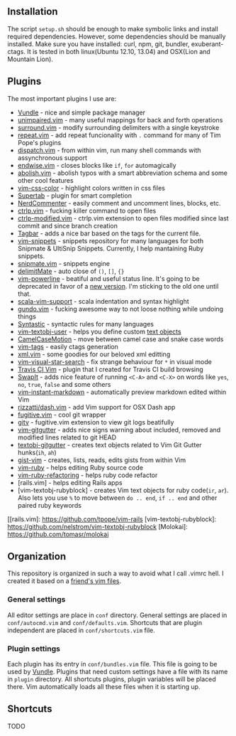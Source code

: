 ## Installation

The script `setup.sh` should be enough to make symbolic links and install required
dependencies. However, some dependencies should be manually installed. Make sure you
have installed: curl, npm, git, bundler, exuberant-ctags. It is tested in both
linux(Ubuntu 12.10, 13.04) and OSX(Lion and Mountain Lion).

## Plugins

The most important plugins I use are:

* [Vundle] - nice and simple package manager
* [unimpaired.vim] - many useful mappings for back and forth operations
* [surround.vim] - modify surrounding delimiters with a single keystroke
* [repeat.vim] - add repeat funcionality with `.` command for many of Tim Pope's
  plugins
* [dispatch.vim] - from within vim, run many shell commands with assynchronous
  support
* [endwise.vim] - closes blocks like `if`, `for` automagically
* [abolish.vim] - abolish typos with a smart abbreviation schema and some other
  cool features
* [vim-css-color] - highlight colors written in css files
* [Supertab] - plugin for smart completion
* [NerdCommenter] - easily comment and uncomment lines, blocks, etc.
* [ctrlp.vim] - fucking killer command to open files
* [ctrlp-modified.vim] - ctrlp.vim extension to open files modified since last commit
  and since branch creation
* [Tagbar] - adds a nice bar based on the tags for the current file.
* [vim-snippets] - snippets repository for many languages for both Snipmate &
  UltiSnip Snippets. Currently, I help mantaining Ruby snippets.
* [snipmate.vim] - snippets engine
* [delimitMate] - auto close of `()`, `[]`, `{}`
* [vim-powerline] - beatiful and useful status line. It's going to be deprecated
  in favor of a [new version][new powerline]. I'm sticking to the old one until that.
* [scala-vim-support] - scala indentation and syntax highlight
* [gundo.vim] - fucking awesome way to not loose nothing while undoing things
* [Syntastic] - syntactic rules for many languages
* [vim-textobj-user] - helps you define custom [text objects]
* [CamelCaseMotion] - move between camel case and snake case words
* [vim-tags] - easily ctags generation
* [xml.vim] - some goodies for our beloved xml editting
* [vim-visual-star-search] - fix strange behaviour for `*` in visual mode
* [Travis CI Vim] - plugin that I created for Travis CI build browsing
* [SwapIt] - adds nice feature of running `<C-A>` and `<C-X>` on words like `yes`,
  `no`, `true`, `false` and some others
* [vim-instant-markdown] - automatically preview markdown edited within Vim
* [rizzatti/dash.vim] - add Vim support for OSX Dash app
* [fugitive.vim] - cool git wrapper
* [gitv] - fugitive.vim extension to view git logs beatifully
* [vim-gitgutter] - adds nice signs warning about included, removed and modified lines
  related to git HEAD
* [textobj-gitgutter] - creates text objects related to Vim Git Gutter hunks(`ih`, `ah`)
* [gist-vim] - creates, lists, reads, edits gists from within Vim
* [vim-ruby] - helps editing Ruby source code
* [vim-ruby-refactoring] - helps ruby code refactor
* [rails.vim] - helps editing Rails apps
* [vim-textobj-rubyblock] - creates Vim text objects for ruby code(`ir`, `ar`). Also
  lets you use `%` to move between `do .. end`, `if .. end` and other paired ruby
  keywords

[Vundle]: https://github.com/gmarik/vundle
[unimpaired.vim]: https://github.com/gmarik/tpope/vim-unimpaired
[surround.vim]: https://github.com/gmarik/tpope/vim-surround
[repeat.vim]: https://github.com/gmarik/tpope/vim-repeat
[dispatch.vim]: https://github.com/tpope/vim-dispatch
[endwise.vim]: https://github.com/tpope/vim-endwise
[abolish.vim]: https://github.com/tpope/vim-abolish
[vim-css-color]: https://github.com/ap/vim-css-color
[Indent Guides]: https://github.com/nathanaelkane/vim-indent-guides
[Supertab]: https://github.com/ervandew/supertab
[NerdCommenter]: https://github.com/scrooloose/nerdcommenter
[ctrlp.vim]: https://github.com/kien/ctrlp.vim
[ctrlp-modified.vim]: https://github.com/jasoncodes/ctrlp-modified.vim
[Tagbar]: https://github.com/majutsushi/tagbar
[vim-snippets]: https://github.com/honza/vim-snippets
[snipmate.vim]: https://github.com/garbas/vim-snipmate
[delimitMate]: https://github.com/Raimondi/delimitMate
[vim-powerline]: https://github.com/Lokaltog/vim-powerline
[new powerline]: https://github.com/Lokaltog/powerline
[scala-vim-support]: https://github.com/rosstimson/scala-vim-support
[gundo.vim]: https://github.com/sjl/gundo.vim
[Syntastic]: https://github.com/scrooloose/syntastic
[vim-textobj-user]: https://github.com/kana/vim-textobj-user
[text objects]: http://blog.carbonfive.com/2011/10/17/vim-text-objects-the-definitive-guide
[CamelCaseMotion]: https://github.com/bkad/CamelCaseMotion
[vim-tags]: https://github.com/szw/vim-tags
[xml.vim]: https://github.com/othree/xml.vim
[vim-visual-star-search]: https://github.com/nelstrom/vim-visual-star-search
[Travis CI Vim]: https://github.com/iurifq/vim-travis-ci
[SwapIt]: https://github.com/mjbrownie/swapit
[vim-instant-markdown]: https://github.com/suan/vim-instant-markdown
[rizzatti/dash.vim]: https://github.com/rizzatti/dash.vim
[fugitive.vim]: https://github.com/tpope/vim-fugitive
[gitv]: https://github.com/gregsexton/gitv
[vim-gitgutter]: https://github.com/airblade/vim-gitgutter
[textobj-gitgutter]: https://github.com/gilligan/textobj-gitgutter
[gist-vim]: https://github.com/mattn/gist-vim
[vim-ruby]: https://github.com/vim-ruby/vim-ruby
[vim-ruby-refactoring]: https://github.com/rking/vim-ruby-refactoring
[[rails.vim]: https://github.com/tpope/vim-rails
[vim-textobj-rubyblock]: https://github.com/nelstrom/vim-textobj-rubyblock
[Molokai]: https://github.com/tomasr/molokai

## Organization

This repository is organized in such a way to avoid what I call .vimrc hell. I created
it based on a [friend's vim files](https://github.com/jvortmann/vim-files).

### General settings

All editor settings are place in `conf` directory. General settings are placed in
`conf/autocmd.vim` and `conf/defaults.vim`. Shortcuts that are plugin independent
are placed in `conf/shortcuts.vim` file.

### Plugin settings

Each plugin has its entry in `conf/bundles.vim` file. This file is going to be
used by [Vundle]. Plugins that need custom settings have a file with its name in
`plugin` directory. All shortcuts plugins, plugin variables will be placed there.
Vim automatically loads all these files when it is starting up.

## Shortcuts

TODO
